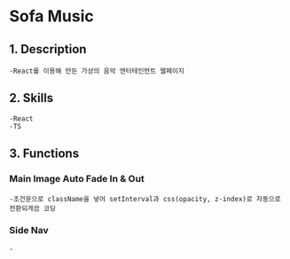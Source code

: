 # Sofa Music

## 1. Description

    -React를 이용해 만든 가상의 음악 엔터테인먼트 웹페이지

## 2. Skills

    -React
    -TS

## 3. Functions

### Main Image Auto Fade In & Out

    -조건문으로 className을 넣어 setInterval과 css(opacity, z-index)로 자동으로 전환되게끔 코딩

### Side Nav

    -
